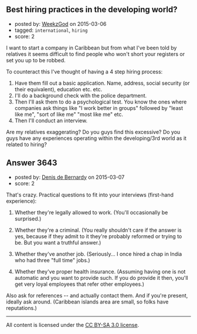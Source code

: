 ## Best hiring practices in the developing world?

- posted by: [WeekzGod](https://stackexchange.com/users/3629822/weekzgod) on 2015-03-06
- tagged: `international`, `hiring`
- score: 2

 I want to start a company in Caribbean but from what I've been told by relatives it seems difficult to find people who won't short your registers or set you up to be robbed.

To counteract this I've thought of having a 4 step hiring process:

 1. Have them fill out a basic application. Name, address, social security (or their equivalent), education etc. etc.
 2. I'll do a background check with the police department.
 3. Then I'll ask them to do a psychological test. You know the ones where companies ask things like "I work better in groups" followed by "least like me", "sort of like me" "most like me" etc.
 4. Then I'll conduct an interview.

Are my relatives exaggerating?
Do you guys find this excessive?
Do you guys have any experiences operating within the developing/3rd world as it related to hiring?




## Answer 3643

- posted by: [Denis de Bernardy](https://stackexchange.com/users/182468/denis-de-bernardy) on 2015-03-07
- score: 2

That's crazy. Practical questions to fit into your interviews (first-hand experience):

1. Whether they're legally allowed to work. (You'll occasionally be surprised.)

2. Whether they're a criminal. (You really shouldn't care if the answer is yes, because if they admit to it they're probably reformed or trying to be. But you want a truthful answer.)

3. Whether they've another job. (Seriously... I once hired a chap in India who had three "full time" jobs.)

4. Whether they've proper health insurance. (Assuming having one is not automatic and you want to provide such. If you do provide it then, you'll get very loyal employees that refer other employees.)

Also ask for references -- and actually contact them. And if you're present, ideally ask around. (Caribbean islands area are small, so folks have reputations.)



---

All content is licensed under the [CC BY-SA 3.0 license](https://creativecommons.org/licenses/by-sa/3.0/).
